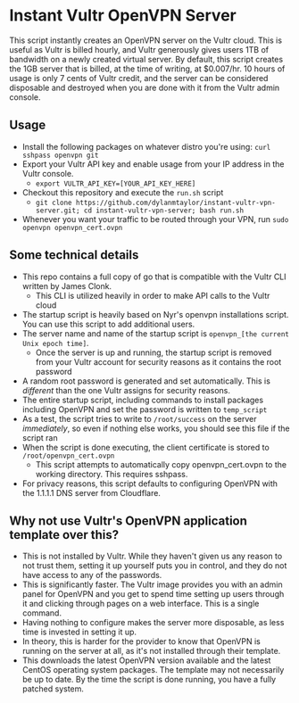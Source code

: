 # Instant Vultr OpenVPN Server

This script instantly creates an OpenVPN server on the Vultr cloud. This is useful as Vultr is billed hourly, and Vultr generously gives users 1TB of bandwidth on a newly created virtual server. By default, this script creates the 1GB server that is billed, at the time of writing, at $0.007/hr. 10 hours of usage is only 7 cents of Vultr credit, and the server can be considered disposable and destroyed when you are done with it from the Vultr admin console.

## Usage

* Install the following packages on whatever distro you're using: `curl sshpass openvpn git`
* Export your Vultr API key and enable usage from your IP address in the Vultr console.
  * `export VULTR_API_KEY=[YOUR_API_KEY_HERE]`
* Checkout this repository and execute the `run.sh` script
  * `git clone https://github.com/dylanmtaylor/instant-vultr-vpn-server.git; cd instant-vultr-vpn-server; bash run.sh`
* Whenever you want your traffic to be routed through your VPN, run `sudo openvpn openvpn_cert.ovpn`

## Some technical details

* This repo contains a full copy of go that is compatible with the Vultr CLI written by James Clonk.
  * This CLI is utilized heavily in order to make API calls to the Vultr cloud
* The startup script is heavily based on Nyr's openvpn installations script. You can use this script to add additional users.
* The server name and name of the startup script is `openvpn_[the current Unix epoch time]`.
  * Once the server is up and running, the startup script is removed from your Vultr account for security reasons as it contains the root password
* A random root password is generated and set automatically. This is _different_ than the one Vultr assigns for security reasons.
* The entire startup script, including commands to install packages including OpenVPN and set the password is written to `temp_script`
* As a test, the script tries to write to `/root/success` on the server _immediately_, so even if nothing else works, you should see this file if the script ran
* When the script is done executing, the client certificate is stored to `/root/openvpn_cert.ovpn`
  * This script attempts to automatically copy openvpn_cert.ovpn to the working directory. This requires sshpass.
* For privacy reasons, this script defaults to configuring OpenVPN with the 1.1.1.1 DNS server from Cloudflare.

## Why not use Vultr's OpenVPN application template over this?

* This is not installed by Vultr. While they haven't given us any reason to not trust them, setting it up yourself puts you in control, and they do not have access to any of the passwords.
* This is significantly faster. The Vultr image provides you with an admin panel for OpenVPN and you get to spend time setting up users through it and clicking through pages on a web interface. This is a single command.
 * Having nothing to configure makes the server more disposable, as less time is invested in setting it up.
* In theory, this is harder for the provider to know that OpenVPN is running on the server at all, as it's not installed through their template.
* This downloads the latest OpenVPN version available and the latest CentOS operating system packages. The template may not necessarily be up to date. By the time the script is done running, you have a fully patched system.
